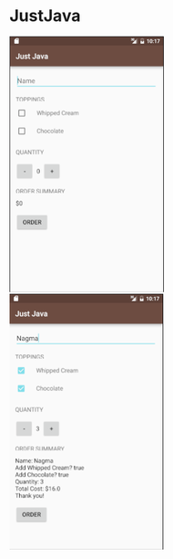 # JustJava
![Alt Text](MainScreen.png "JustJava")
![Alt Text](ExampleOrder.png "JustJava Example Order")